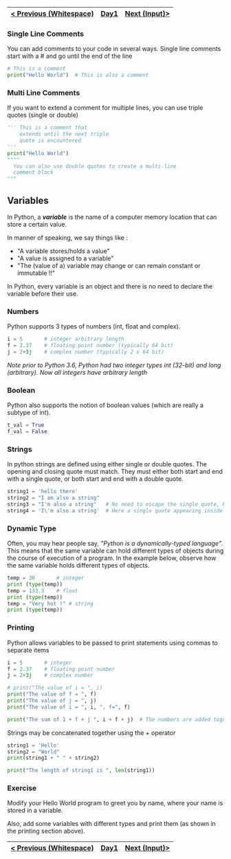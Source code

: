 | [< Previous (Whitespace)](Whitespace.md) | [Day1](../README.md)| [Next (Input)>](Input.md) |
|----|----|----|
### Single Line Comments
You can add comments to your code in several ways.
Single line comments start with a # and go until the end of the line

```python
# This is a comment
print("Hello World")  # This is also a comment
```
### Multi Line Comments
If you want to extend a comment for multiple lines, you can use triple quotes (single or double)

```python
''' This is a comment that
    extends until the next triple
    quote is encountered
''' 
print("Hello World")
"""" 
  You can also use double quotes to create a multi-line
  comment block 
"""   
```

## Variables

In Python, a ***variable*** is the name of a computer memory location that can store a certain value.

In manner of speaking, we say things like :

- "A variable stores/holds a value"
- "A value is assigned to a variable"
- "The (value of a) variable may change or can remain constant or immutable !!"

In Python, every variable is an object and there is no need to declare the variable before their use.

### Numbers

Python supports 3 types of numbers (int, float and complex).

```python
i = 5       # integer arbitrary length 
f = 2.37    # floating point number (typically 64 bit)
j = 2+3j    # complex number (typically 2 x 64 bit)
```
_Note prior to Python 3.6, Python had two integer types int (32-bit) and long (arbitrary). Now all integers
have arbitrary length_

### Boolean

Python also supports the notion of boolean values (which are really a subtype of int).

```python
t_val = True     
f_val = False    
```

### Strings

In python strings are defined using either single or double quotes. The opening and closing quote must match. They must
either both start and end with a single quote, or both start and end with a double quote.

```python
string1 = 'hello there'       
string2 = "I am also a string"
string3 = "I'm also a string"   # No need to escape the single quote, because string is defined with double quotes
string4 = 'I\'m also a string'  # Here a single quote appearing inside a single quoted string needs to be escaped
```



### Dynamic Type

Often, you may hear people say, *"Python is a dynamically-typed language"*. This means that the same variable can hold different types of objects during the course of execution of a program. In the example below, observe how the same variable holds different types of objects.

``` python
temp = 30		# integer
print (type(temp))
temp = 133.3	# float
print (type(temp))
temp = "Very hot !"	# string
print (type(temp))
```



### Printing

Python allows variables to be passed to print statements using commas to separate items 

```python
i = 5       # integer
f = 2.37    # floating point number
j = 2+3j    # complex number

# print("The value of i = ", i)
print("The value of f = ", f)
print("The value of j = ", j)
print("The value of i = ", i, ", f=", f)

print("The sum of 1 + f + j ", i + f + j)  # The numbers are added together and then printed out
```

Strings may be concatenated together using the + operator
```python
string1 = 'Hello'       
string2 = "World"
print(string1 + " " + string2)

print("The length of string1 is ", len(string1))
```

### Exercise

Modify your Hello World program to greet you by name, where your name is stored in a variable.

Also, add some variables with different types and print them (as shown in the printing section above).

| [< Previous (Whitespace)](Whitespace.md) | [Day1](../README.md)| [Next (Input)>](Input.md) |
|----|----|----|